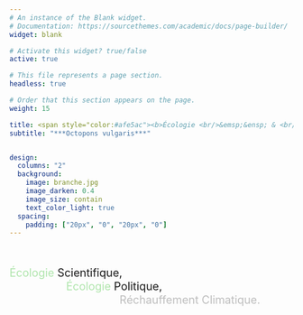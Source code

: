```yaml
---
# An instance of the Blank widget.
# Documentation: https://sourcethemes.com/academic/docs/page-builder/
widget: blank

# Activate this widget? true/false
active: true

# This file represents a page section.
headless: true

# Order that this section appears on the page.
weight: 15

title: <span style="color:#afe5ac"><b>Écologie <br/>&emsp;&ensp; & <br/> Entropie<b/></span>
subtitle: "***Octopons vulgaris***"


design:
  columns: "2"
  background:
    image: branche.jpg
    image_darken: 0.4
    image_size: contain 
    text_color_light: true
  spacing:
    padding: ["20px", "0", "20px", "0"]
---
```




<br/>


<p style="font-size:140%;"><span style="color:#afe5ac">Écologie</span> Scientifique,<br/> &emsp; &emsp; &emsp; &emsp; <span style="color:#afe5ac">Écologie</span> Politique,<br/> &emsp; &emsp;&emsp; &emsp;  &emsp; &emsp; &emsp; &emsp; <span style="color:#bebebe">Réchauffement Climatique.</span><p/>


